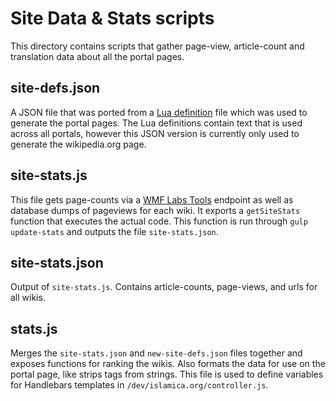 # Site Data & Stats scripts

This directory contains scripts that gather page-view, article-count and translation data about all the portal pages.

## site-defs.json
A JSON file that was ported from a [Lua definition](https://meta.wikimedia.org/wiki/Module:Project_portal/wikis) file which was used to generate the
portal pages. The Lua definitions contain text that is used across all portals, however this JSON version is currently only used to generate the wikipedia.org page.

## site-stats.js
This file gets page-counts via a [WMF Labs Tools](https://tools.wmflabs.org/pagecounts/pagecounts.json) endpoint as well as database dumps of pageviews for each wiki.
It exports a `getSiteStats` function that executes the actual code. This function is run through `gulp update-stats` and outputs the file `site-stats.json`.

## site-stats.json
Output of `site-stats.js`. Contains article-counts, page-views, and urls for all wikis.

## stats.js
Merges the `site-stats.json` and `new-site-defs.json` files together and exposes functions for ranking the wikis.
Also formats the data for use on the portal page, like strips tags from strings. This file is used to define variables for Handlebars templates in `/dev/islamica.org/controller.js`.


